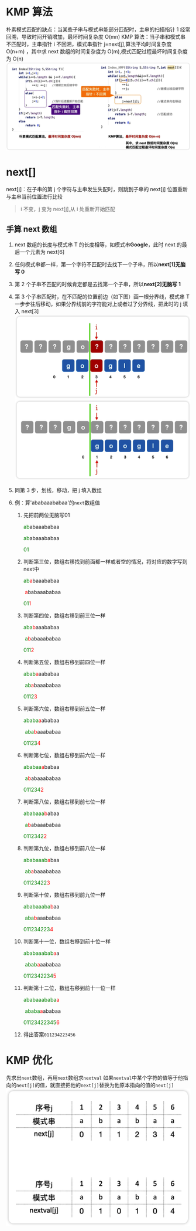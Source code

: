 # KMP 算法
朴素模式匹配的缺点：当某些子串与模式串能部分匹配时，主串的扫描指针 1 经常回溯，导致时间开销增加，最坏时间复杂度 O(mn)
KMP 算法：当子串和模式串不匹配时，主串指针 i 不回溯，模式串指针 j=next\[j\],算法平均时间复杂度 O(n+m) ，其中求 next 数组的时间复杂度为 O(m),模式匹配过程最坏时间复杂度为 O(n)
![朴素模式匹配与 KMP 比较](../../assets/images/iv96he.png)

# next[]
next[j]：在子串的第 j 个字符与主串发生失配时，则跳到子串的 next[j] 位置重新与主串当前位置进行比较
> i 不变，j 变为 next[j],从 i 处重新开始匹配
## 手算 next 数组
1. next 数组的长度与模式串 T 的长度相等，如模式串**Google**，此时 next 的最后一个元素为 next[6]  

2. 任何模式串都一样，第一个字符不匹配时去找下一个子串，所以**next[1]无脑写 0**

3. 第 2 个子串不匹配的时候肯定都是去找第一个子串，所以**next[2]无脑写 1**

4. 第 3 个子串匹配时，在不匹配的位置前边（如下图）画一根分界线，模式串 T 一步步往后移动，如果分界线前的字符能对上或者过了分界线，把此时的 j 填入 next[3]
    ![画分界线](../../assets/images/rXaGCs.png)
    ![移动后获得 j](../../assets/images/q0c5I3.png)
    
5. 同第 3 步，划线，移动，把 j 填入数组

6. 例：算'ababaaababaa'的`next`数组值

    1. 先把前两位无脑写01

        <font color="green">ab</font>abaaababaa

        <font color="green">ab</font>abaaababaa

        <font color="green">01</font>

    2. 判断第三位，数组右移找到前面都一样或者空的情况，将对应的数字写到next中

        <font color="green">ab</font><font color="red">a</font>baaababaa

        ​    <font color="red">a</font>babaaababaa

        <font color="green">01</font><font color="red">1</font>

    3. 判断第四位，数组右移到前三位一样

        <font color="green">aba</font><font color="red">b</font>aaababaa

        ​    <font color="green">a</font><font color="red">b</font>abaaababaa

        <font color="green">011</font><font color="red">2</font>

    4. 判断第五位，数组右移到前四位一样

        <font color="green">abab</font><font color="red">a</font>aababaa

        ​    <font color="green">ab</font><font color="red">a</font>baaababaa

        <font color="green">0112</font><font color="red">3</font>

    5. 判断第六位，数组右移到前五位一样

        <font color="green">ababa</font><font color="red">a</font>ababaa

        ​    <font color="green">aba</font><font color="red">b</font>aaababaa

        <font color="green">01123</font><font color="red">4</font>

    6. 判断第七位，数组右移到前六位一样

        <font color="green">ababaa</font><font color="red">a</font>babaa

        ​          <font color="green">a</font><font color="red">b</font>abaaababaa

        <font color="green">011234</font><font color="red">2</font>

    7. 判断第八位，数组右移到前七位一样

        <font color="green">ababaaa</font><font color="red">b</font>abaa

        ​           <font color="green">a</font><font color="red">b</font>abaaababaa

        <font color="green">0112342</font><font color="red">2</font>

    8. 判断第九位，数组右移到前八位一样

        <font color="green">ababaaab</font><font color="red">a</font>baa

        ​           <font color="green">ab</font><font color="red">a</font>baaababaa

        <font color="green">01123422</font><font color="red">3</font>

    9. 判断第十位，数组右移到前九位一样

        <font color="green">ababaaaba</font><font color="red">b</font>aa

        ​           <font color="green">aba</font><font color="red">b</font>aaababaa

        <font color="green">011234223</font><font color="red">4</font>

    10. 判断第十一位，数组右移到前十位一样

        <font color="green">ababaaabab</font><font color="red">a</font>a

        ​           <font color="green">abab</font><font color="red">a</font>aababaa

        <font color="green">0112342234</font><font color="red">5</font>

    11. 判断第十二位，数组右移到前十一位一样

         <font color="green">ababaaababa</font><font color="red">a</font>

         ​           <font color="green">ababa</font><font color="red">a</font>ababaa

         <font color="green">01123422345</font><font color="red">6</font>

    12. 得出答案`011234223456`
# KMP 优化
先求出`next`数组，再用`next`数组求`nextval`
如果`nextval`中某个字符的值等于他指向的`next[j]`的值，就直接把他的`next[j]`替换为他原本指向的值的`next[j]`
![next 转 nextval](../../assets/images/VDnxeN.png)
